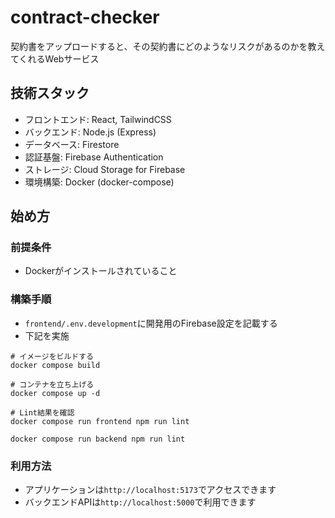 # contract-checker

契約書をアップロードすると、その契約書にどのようなリスクがあるのかを教えてくれるWebサービス

## 技術スタック
- フロントエンド: React, TailwindCSS
- バックエンド: Node.js (Express)
- データベース: Firestore
- 認証基盤: Firebase Authentication
- ストレージ: Cloud Storage for Firebase
- 環境構築: Docker (docker-compose)

## 始め方
### 前提条件
- Dockerがインストールされていること

### 構築手順
- `frontend/.env.development`に開発用のFirebase設定を記載する
- 下記を実施
```
# イメージをビルドする
docker compose build

# コンテナを立ち上げる
docker compose up -d

# Lint結果を確認
docker compose run frontend npm run lint

docker compose run backend npm run lint
```

### 利用方法
- アプリケーションは`http://localhost:5173`でアクセスできます
- バックエンドAPIは`http://localhost:5000`で利用できます
